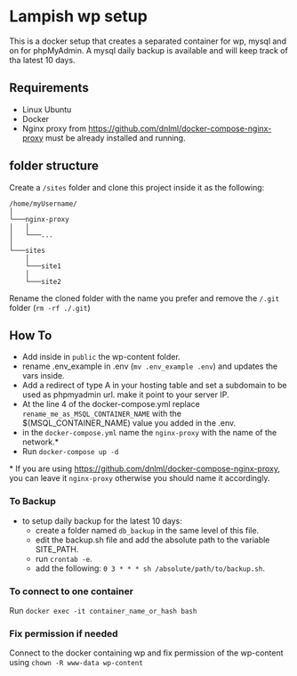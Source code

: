 # Lampish wp setup
This is a docker setup that creates a separated container for wp, mysql and on for phpMyAdmin. A mysql daily backup is available and will keep track of tha latest 10 days.

## Requirements
- Linux Ubuntu
- Docker
- Nginx proxy from https://github.com/dnlml/docker-compose-nginx-proxy must be already installed and running.

## folder structure
Create a `/sites` folder and clone this project inside it as the following:

```
/home/myUsername/
│
└───nginx-proxy
│   │
│   └───...
│
└───sites
    │
    └───site1
    │
    └───site2
```
Rename the cloned folder with the name you prefer and remove the `/.git` folder (`rm -rf ./.git`)

## How To
- Add inside in `public` the wp-content folder.
- rename .env_example in .env (`mv .env_example .env`) and updates the vars inside.
- Add a redirect of type A in your hosting table and set a subdomain to be used as phpmyadmin url. make it point to your server IP.
- At the line 4 of the docker-compose.yml replace `rename_me_as_MSQL_CONTAINER_NAME` with the $(MSQL_CONTAINER_NAME) value you added in the .env.
- in the `docker-compose.yml` name the `nginx-proxy` with the name of the network.*
- Run `docker-compose up -d`

\* If you are using https://github.com/dnlml/docker-compose-nginx-proxy, you can leave it `nginx-proxy` otherwise you should name it accordingly.


### To Backup
- to setup daily backup for the latest 10 days:
  - create a folder named `db_backup` in the same level of this file.
  - edit the backup.sh file and add the absolute path to the variable SITE_PATH.
  - run `crontab -e`.
  - add the following: `0 3 * * * sh /absolute/path/to/backup.sh`.


### To connect to one container
Run `docker exec -it container_name_or_hash bash`

### Fix permission if needed
Connect to the docker containing wp and fix permission of the wp-content using `chown -R www-data wp-content`

